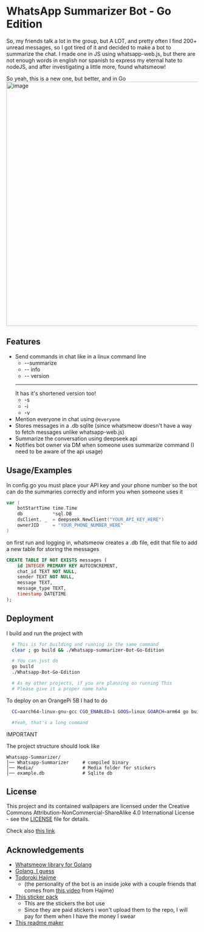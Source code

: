 
# WhatsApp Summarizer Bot - Go Edition

So, my friends talk a lot in the group, but A LOT, and pretty often I find 200+ unread messages, so I got tired of it and decided to make a bot to summarize the chat. I made one in JS using whatsapp-web.js, but there are not enough words in english nor spanish to express my eternal hate to nodeJS, and after investigating a little more, found whatsmeow!

So yeah, this is a new one, but better, and in Go
<img width="1186" height="643" alt="image" src="https://github.com/user-attachments/assets/2e2e8abc-12f7-450d-bd3e-12a42b65860f" />


## Features

- Send commands in chat like in a linux command line
    - --summarize <n>
    - -- info
    - -- version
    ---
    It has it's shortened version too!
    - -s <n>
    - -i
    - -v
- Mention everyone in chat using `@everyone`
- Stores messages in a .db sqlite (since whatsmeow doesn't have a way to fetch messages unlike whatsapp-web.js) 
- Summarize the conversation using deepseek api
- Notifies bot owner via DM when someone uses summarize command (I need to be aware of the api usage)

## Usage/Examples
In config.go you must place your API key and your phone number so the bot can do the summaries correctly and inform you when someone uses it
```go
var (
	botStartTime time.Time
	db           *sql.DB
	dsClient, _  = deepseek.NewClient("YOUR_API_KEY_HERE")
	ownerJID     = "YOUR_PHONE_NUMBER_HERE"
)

```

on first run and logging in, whatsmeow creates a .db file, edit that file to add a new table for storing the messages
```sql
CREATE TABLE IF NOT EXISTS messages (
    id INTEGER PRIMARY KEY AUTOINCREMENT,
    chat_id TEXT NOT NULL,
    sender TEXT NOT NULL,
    message TEXT,
    message_type TEXT,
    timestamp DATETIME
);
```


## Deployment

I build and run the project with

```bash
  # This is for building and running in the same command
  clear ; go build && ./Whatsapp-summarizer-Bot-Go-Edition 

  # You can just do
  go build
  ./Whatsapp-Bot-Go-Edition

  # As my other projects, if you are planning on running This
  # Please give it a proper name haha
```


To deploy on an OrangePi 5B I had to do

```bash
  CC=aarch64-linux-gnu-gcc CGO_ENABLED=1 GOOS=linux GOARCH=arm64 go build -o ./OrangePiDeploy/Whatsapp-Summarizer-Bot .

  #Yeah, that's a long command
```

IMPORTANT

The project structure should look like 
```
Whatsapp-Summarizer/
│── Whatsapp-Summarizer     # compiled binary
│── Media/                  # Media folder for stickers
│── example.db              # Sqlite db
```
## License

This project and its contained wallpapers are licensed under the Creative Commons Attribution-NonCommercial-ShareAlike 4.0 International License - see the [LICENSE](LICENSE) file for details.

Check also [this link](https://creativecommons.org/licenses/by-nc-sa/4.0/)

## Acknowledgements

 - [Whatsmeow library for Golang](https://github.com/tulir/whatsmeow)
 - [Golang, I guess](https://go.dev/)
 - [Todoroki Hajime](https://hololive.hololivepro.com/en/talents/todoroki-hajime/)
    - (the personality of the bot is an inside joke with a couple friends that comes from [this video](https://www.youtube.com/watch?v=DZTXaq23534&list=RDDZTXaq23534&start_radio=1) from Hajime)
- [This sticker pack](https://store.line.me/stickershop/product/29303803/en)
    - This are the stickers the bot use
    - Since they are paid stickers i won't upload them to the repo, I will pay for them when I have the money I swear
- [This readme maker](https://readme.so/es/editor)
